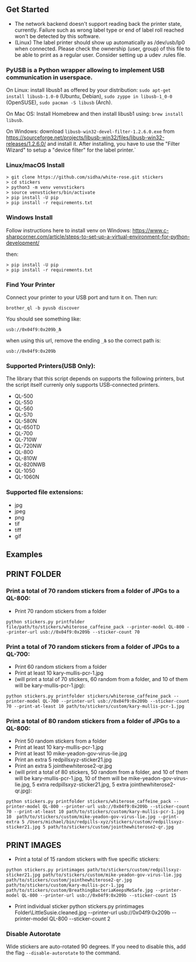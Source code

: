 ## Get Started

-  The network backend doesn't support reading back the printer state, currently. Failure such as wrong label type or end of label roll reached won't be detected by this software.
-  (Linux) The label printer should show up automatically as /dev/usb/lp0 when connected. Please check the ownership (user, group) of this file to be able to print as a regular user. Consider setting up a udev .rules file.

### PyUSB is a Python wrapper allowing to implement USB communication in userspace.

On Linux: install libusb1 as offered by your distribution: `sudo apt-get install libusb-1.0-0` (Ubuntu, Debian), `sudo zyppe in libusb-1_0-0` (OpenSUSE), `sudo pacman -S libusb` (Arch).

On Mac OS: Install Homebrew and then install libusb1 using: `brew install libusb`.

On Windows: download `libusb-win32-devel-filter-1.2.6.0.exe` from https://sourceforge.net/projects/libusb-win32/files/libusb-win32-releases/1.2.6.0/ and install it. After installing, you have to use the "Filter Wizard" to setup a "device filter" for the label printer.`

### Linux/macOS Install

```
> git clone https://github.com/sidha/white-rose.git stickers
> cd stickers
> python3 -m venv venvstickers
> source venvstickers/bin/activate
> pip install -U pip
> pip install -r requirements.txt
```

### Windows Install

Follow instructions here to install venv on Windows:
https://www.c-sharpcorner.com/article/steps-to-set-up-a-virtual-environment-for-python-development/

then:

```
> pip install -U pip
> pip install -r requirements.txt
```

### Find Your Printer

Connect your printer to your USB port and turn it on. Then run:

`brother_ql -b pyusb discover`

You should see something like:

`usb://0x04f9:0x209b_Љ`

when using this url, remove the ending `_Љ` so the correct path is:

`usb://0x04f9:0x209b`


### Supported Printers(USB Only):

The library that this script depends on supports the following printers, but the script itself currenly only supports USB-connected printers.

* QL-500
* QL-550
* QL-560
* QL-570
* QL-580N
* QL-650TD
* QL-700
* QL-710W
* QL-720NW
* QL-800
* QL-810W
* QL-820NWB
* QL-1050
* QL-1060N

### Supported file extensions:

* jpg
* jpeg
* png
* tif
* tiff
* gif


## Examples

## PRINT FOLDER
### Print a total of 70 random stickers from a folder of JPGs to a QL-800:
* Print 70 random stickers from a folder

`python stickers.py printfolder file/path/to/stickers/whiterose_caffeine_pack --printer-model QL-800 --printer-url usb://0x04f9:0x209b --sticker-count 70`

### Print a total of 70 random stickers from a folder of JPGs to a QL-700:
* Print 60 random stickers from a folder
* Print at least 10 kary-mullis-pcr-1.jpg
* (will print a total of 70 stickers, 60 random from a folder, and 10 of them will be kary-mullis-pcr-1.jpg):

`python stickers.py printfolder stickers/whiterose_caffeine_pack --printer-model QL-700 --printer-url usb://0x04f9:0x209b --sticker-count 70 --print-at-least 10 path/to/stickers/custom/kary-mullis-pcr-1.jpg`

### Print a total of 80 random stickers from a folder of JPGs to a QL-800:
* Print 50 random stickers from a folder
* Print at least 10 kary-mullis-pcr-1.jpg
* Print at least 10 mike-yeadon-gov-virus-lie.jpg
* Print an extra 5 redpillsxyz-sticker21.jpg
* Print an extra 5 jointhewhiterose2-qr.jpg
* (will print a total of 80 stickers, 50 random from a folder, and 10 of them will be kary-mullis-pcr-1.jpg, 10 of them will be mike-yeadon-gov-virus-lie.jpg, 5 extra redpillsxyz-sticker21.jpg, 5 extra jointhewhiterose2-qr.jpg):

`python stickers.py printfolder stickers/whiterose_caffeine_pack --printer-model QL-800 --printer-url usb://0x04f9:0x209b --sticker-count 70 --print-at-least 10 path/to/stickers/custom/kary-mullis-pcr-1.jpg 10  path/to/stickers/custom/mike-yeadon-gov-virus-lie.jpg --print-extra 5 /Users/michael/bin/redpills-xyz/stickers/custom/redpillsxyz-sticker21.jpg 5 path/to/stickers/custom/jointhewhiterose2-qr.jpg`

## PRINT IMAGES

* Print a total of 15 random stickers with five specific stickers:

`python stickers.py printimages path/to/stickers/custom/redpillsxyz-sticker21.jpg path/to/stickers/custom/mike-yeadon-gov-virus-lie.jpg path/to/stickers/custom/jointhewhiterose2-qr.jpg path/to/stickers/custom/kary-mullis-pcr-1.jpg path/to/stickers/custom/BreathingBacteriaKeepsMeSafe.jpg --printer-model QL-800 --printer-url usb://0x04f9:0x209b --sticker-count 15`

* Print individual sticker 
python stickers.py printimages Folder\LittleSusie.cleaned.jpg --printer-url usb://0x04f9:0x209b --printer-model QL-800 --sticker-count 2

### Disable Autorotate

Wide stickers are auto-rotated 90 degrees. If you need to disable this, add the flag `--disable-autorotate` to the command.
